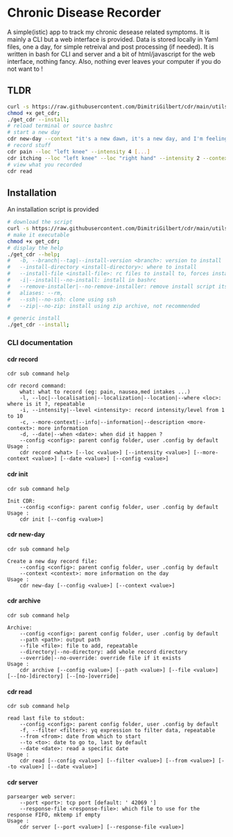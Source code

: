 # Chronic Disease Recorder

A simple(istic) app to track my chronic desease related symptoms.
It is mainly a CLI but a web interface is provided.
Data is stored locally in Yaml files, one a day, for simple retreival and post processing (if needed).
It is written in bash for CLI and server and a bit of html/javascript for the web interface, nothing fancy.
Also, nothing ever leaves your computer if you do not want to !

## TLDR

```bash
curl -s https://raw.githubusercontent.com/DimitriGilbert/cdr/main/utils/get_cdr -O;
chmod +x get_cdr;
./get_cdr --install;
# reload terminal or source bashrc
# start a new day
cdr new-day --context "it's a new dawn, it's a new day, and I'm feeling..."
# record stuff
cdr pain --loc "left knee" --intensity 4 [...]
cdr itching --loc "left knee" --loc "right hand" --intensity 2 --context "something happened, probably !"
# view what you recorded
cdr read
```

## Installation

An installation script is provided

```bash
# download the script
curl -s https://raw.githubusercontent.com/DimitriGilbert/cdr/main/utils/get_cdr -O;
# make it executable
chmod +x get_cdr;
# display the help
./get_cdr --help;
#	-b, --branch|--tag|--install-version <branch>: version to install
#	--install-directory <install-directory>: where to install
#	--install-file <install-file>: rc files to install to, forces install, repeatable
#	-i|--install|--no-install: install in bashrc
#	--remove-installer|--no-remove-installer: remove install script itself
#	aliases: --rm,
#	--ssh|--no-ssh: clone using ssh
#	--zip|--no-zip: install using zip archive, not recommended

# generic install
./get_cdr --install;
```

### CLI documentation

#### cdr record

```
cdr sub command help
	
cdr record command:
	what: what to record (eg: pain, nausea,med intakes ...)
	-l, --loc|--localisation|--localization|--location|--where <loc>: where is it ?, repeatable
	-i, --intensity|--level <intensity>: record intensity/level from 1 to 10
	-c, --more-context|--info|--information|--description <more-context>: more information
	-d, --date|--when <date>: when did it happen ?
	--config <config>: parent config folder, user .config by default
Usage :
	cdr record <what> [--loc <value>] [--intensity <value>] [--more-context <value>] [--date <value>] [--config <value>]
```

#### cdr init

```
cdr sub command help
	
Init CDR:
	--config <config>: parent config folder, user .config by default
Usage :
	cdr init [--config <value>]
```

#### cdr new-day

```
cdr sub command help
	
Create a new day record file:
	--config <config>: parent config folder, user .config by default
	--context <context>: more information on the day
Usage :
	cdr new-day [--config <value>] [--context <value>]
```

#### cdr archive

```
cdr sub command help
	
Archive:
	--config <config>: parent config folder, user .config by default
	--path <path>: output path
	--file <file>: file to add, repeatable
	--directory|--no-directory: add whole record directory
	--override|--no-override: override file if it exists
Usage :
	cdr archive [--config <value>] [--path <value>] [--file <value>] [--[no-]directory] [--[no-]override]
```

#### cdr read

```
cdr sub command help
	
read last file to stdout:
	--config <config>: parent config folder, user .config by default
	-f, --filter <filter>: yq expression to filter data, repeatable
	--from <from>: date from which to start
	--to <to>: date to go to, last by default
	--date <date>: read a specific date
Usage :
	cdr read [--config <value>] [--filter <value>] [--from <value>] [--to <value>] [--date <value>]
```

#### cdr server

```
parsearger web server:
	--port <port>: tcp port [default: ' 42069 ']
	--response-file <response-file>: which file to use for the response FIFO, mktemp if empty
Usage :
	cdr server [--port <value>] [--response-file <value>]
```
